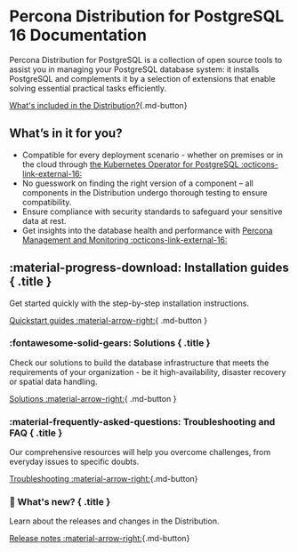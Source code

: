 # Percona Distribution for PostgreSQL 16 Documentation

Percona Distribution for PostgreSQL is a collection of open source tools to assist you in managing your PostgreSQL
database system: it installs PostgreSQL and complements it by a selection of
extensions that enable solving essential practical tasks efficiently.

[What's included in the Distribution?](extensions.md){.md-button}

## What’s in it for you?

- Compatible for every deployment scenario - whether on premises or in the cloud through [the Kubernetes Operator for PostgreSQL :octicons-link-external-16:](https://www.percona.com/doc/kubernetes-operator-for-postgresql/index.html)
-	No guesswork on finding the right version of a component – all components in the Distribution undergo thorough testing to ensure compatibility.
-	Ensure compliance with security standards to safeguard your sensitive data at rest.
- Get insights into the database health and performance with [Percona Management and Monitoring :octicons-link-external-16:](https://www.percona.com/doc/percona-monitoring-and-management/2.x/index.html)

<div data-grid markdown><div data-banner markdown>

## :material-progress-download: Installation guides { .title }

Get started quickly with the step-by-step installation instructions.

[Quickstart guides :material-arrow-right:](installing.md){ .md-button }

</div><div data-banner markdown>

### :fontawesome-solid-gears: Solutions { .title }

Check our solutions to build the database infrastructure that meets the requirements of your organization - be it high-availability, disaster recovery or spatial data handling.

[Solutions :material-arrow-right:](solutions/index.md){ .md-button }

</div><div data-banner markdown>

### :material-frequently-asked-questions: Troubleshooting and FAQ { .title }

Our comprehensive resources will help you overcome challenges, from everyday issues to specific doubts.

[Troubleshooting :material-arrow-right:](troubleshoot.md){.md-button}

</div><div data-banner markdown>

### :loudspeaker: What's new? { .title }

Learn about the releases and changes in the Distribution.

[Release notes :material-arrow-right:](release-notes.md){.md-button}
</div>
</div>




